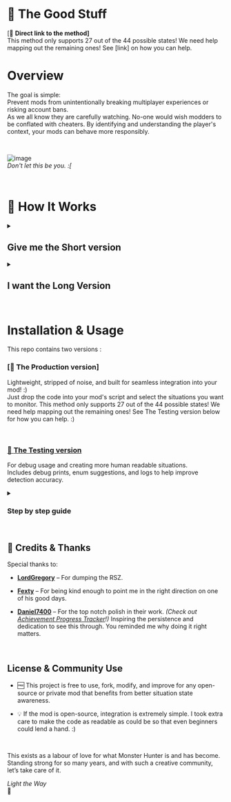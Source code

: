 # 🌟 The Good Stuff
[🔗 **Direct link to the method]**  
This method only supports 27 out of the 44 possible states! We need help mapping out the remaining ones! See [link] on how you can help.
  
# Overview
The goal is simple:  
Prevent mods from unintentionally breaking multiplayer experiences or risking account bans.  
As we all know they are carefully watching. No-one would wish modders to be conflated with cheaters. By identifying and understanding the player's context, your mods can behave more responsibly.  
  
  <br />
  
![image](https://github.com/user-attachments/assets/957d5394-05f0-4592-89c0-214125fad68a)  
_Don't let this be you. :[_
  
  <br />

# 🔎 How It Works
<details>
<summary><h2> Give me the Short version </h2></summary>  

- The game has an internal tracker of the player's situation.  
- This script reveals every single situation change.  
- Since only some situations are ban worthy (say, playing Arena Quests = High chance of Ban, Offline = Low Chance of ban), your mod can use that information to only activate itself in the situations that you have set as Safe. :)  
</details> 
<details>
<summary><h2> I want the Long Version </h2></summary>
  
This project hooks the ```ToArray()``` method of the internal ```List<app.cGUIMaskContentsManager.SITUATION>``` type in REFramework. When the situation list changes (i.e., the player's in-game situation updates), the hook intercepts the new data and compares it to the last known situations. This function is **only** called when a situation change arises, making it extra efficient.

### Possible Situations
MH:Wilds tracks the changes in and out of these situations :    [🔗 **Possible Situations**](https://github.com/JdotCarver/MHWS-Multidetect/blob/67cc4e1e780a57c255a926d77d6249691b841946/Test%20Version/Possible_Situations.lua#L1)  

So if your mod can benefit from detecting when the player is in a Multiplayer quest, Hosting an Arena, in the Training Area, or Playing Offline for example, this system is built for you!  
Keep in mind that this list will most likely grow as they add more features to the game, so if you find a new situation or improve the logic, PRs are warmly welcome.  
</details>
  
  <br />
  

# Installation & Usage
This repo contains two versions :

### [🔗 **The Production version]**  
Lightweight, stripped of noise, and built for seamless integration into your mod! :)  
Just drop the code into your mod's script and select the situations you want to monitor.
This method only supports 27 out of the 44 possible states! We need help mapping out the remaining ones! See The Testing version below for how you can help. :)
  
  <br />

### [🔗 **The Testing version**](https://github.com/JdotCarver/MHWS-MultiDetect/releases/)  
For debug usage and creating more human readable situations.  
Includes debug prints, enum suggestions, and logs to help improve detection accuracy.  
<details><summary><h3>Step by step guide</h3></summary>

1. Put the files like this in your reframework folder :
```
MonsterHunterWilds
        │
        └── reframework/
                  │
                  └── autorun/
                          │
                          ├─ MultiDetect_Testing.lua
                          └── MultiDetect_TestingFiles/
                                          │
                                          ├─ MD_Known_Situations.lua
                                          └─ MD_Possible_Situations.lua     
```
2. Open MH:Wilds and in REFramework `Spawn Debug Console` to see the logs it prints while you test in-game.
   
   ![image](https://github.com/user-attachments/assets/87c75911-d1e9-4ea0-bf54-2601eba6dde1)  
   _Here we can see that game does the transition Out  
   of Suja and Into Grand Hub as 2 distinct events_

\
3. When a new un-confirmed situation arises, the log will notify you and attempt to suggest possible candidates.  
4. When you are pretty sure you can confirm the situation, add it in ```MD_Known_Situations.lua```, and save.  
5. In REFramework, `Reset scripts` and continue finding unconfirmed situations.  

  \
    ![image](https://github.com/user-attachments/assets/3ef37ae9-fff9-4ec2-a191-20e105bdcd9b)  
    _Location of the_ `Reset Scripts` _and_ `Spawn Debug Console` _buttons_

</details>


  
  <br />
  

## 🙏 Credits & Thanks
Special thanks to:

- [**LordGregory**](https://github.com/Synthlight) – For dumping the RSZ.
- [**Fexty**](https://github.com/Fexty12573) – For being kind enough to point me in the right direction on one of his good days.
- [**Daniel7400**](https://github.com/Daniel7400) – For the top notch polish in their work. _(Check out [Achievement Progress Tracker](https://www.nexusmods.com/monsterhunterwilds/mods/721)!)_ Inspiring the persistence and dedication to see this through. You reminded me why doing it right matters.
  
  <br />
 
## License & Community Use
- 🆓 This project is free to use, fork, modify, and improve for any open-source or private mod that benefits from better situation state awareness.  
- 💡 If the mod is open-source, integration is extremely simple. I took extra care to make the code as readable as could be so that even beginners could lend a hand. :)    
  
  <br />
 
This exists as a labour of love for what Monster Hunter is and has become. Standing strong for so many years, and with such a creative community, let’s take care of it.  

_Light the Way_  
🌟  
